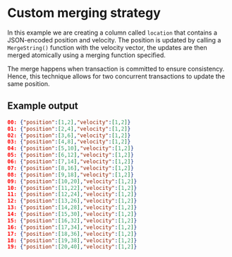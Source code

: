 # Custom merging strategy

In this example we are creating a column called `location` that contains a JSON-encoded position and velocity. The position is updated by calling a `MergeString()` function with the velocity vector, the updates are then merged atomically using a merging function specified.

The merge happens when transaction is committed to ensure consistency. Hence, this technique allows for two concurrent transactions to update the same position.

## Example output

```json
00: {"position":[1,2],"velocity":[1,2]}
01: {"position":[2,4],"velocity":[1,2]}
02: {"position":[3,6],"velocity":[1,2]}
03: {"position":[4,8],"velocity":[1,2]}
04: {"position":[5,10],"velocity":[1,2]}
05: {"position":[6,12],"velocity":[1,2]}
06: {"position":[7,14],"velocity":[1,2]}
07: {"position":[8,16],"velocity":[1,2]}
08: {"position":[9,18],"velocity":[1,2]}
09: {"position":[10,20],"velocity":[1,2]}
10: {"position":[11,22],"velocity":[1,2]}
11: {"position":[12,24],"velocity":[1,2]}
12: {"position":[13,26],"velocity":[1,2]}
13: {"position":[14,28],"velocity":[1,2]}
14: {"position":[15,30],"velocity":[1,2]}
15: {"position":[16,32],"velocity":[1,2]}
16: {"position":[17,34],"velocity":[1,2]}
17: {"position":[18,36],"velocity":[1,2]}
18: {"position":[19,38],"velocity":[1,2]}
19: {"position":[20,40],"velocity":[1,2]}
```
